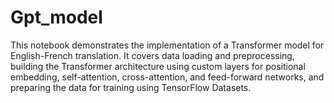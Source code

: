 # Gpt_model
This notebook demonstrates the implementation of a Transformer model for English-French translation. It covers data loading and preprocessing, building the Transformer architecture using custom layers for positional embedding, self-attention, cross-attention, and feed-forward networks, and preparing the data for training using TensorFlow Datasets.
